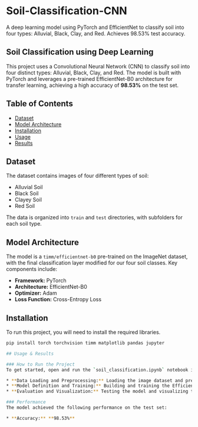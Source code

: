 # Soil-Classification-CNN

A deep learning model using PyTorch and EfficientNet to classify soil into four types: Alluvial, Black, Clay, and Red. Achieves 98.53% test accuracy.

## Soil Classification using Deep Learning

This project uses a Convolutional Neural Network (CNN) to classify soil into four distinct types: Alluvial, Black, Clay, and Red. The model is built with PyTorch and leverages a pre-trained EfficientNet-B0 architecture for transfer learning, achieving a high accuracy of **98.53%** on the test set.

## Table of Contents
* [Dataset](#dataset)
* [Model Architecture](#model-architecture)
* [Installation](#installation)
* [Usage](#usage)
* [Results](#results)

## Dataset

The dataset contains images of four different types of soil:
* Alluvial Soil
* Black Soil
* Clayey Soil
* Red Soil

The data is organized into `train` and `test` directories, with subfolders for each soil type.

## Model Architecture

The model is a `timm/efficientnet-b0` pre-trained on the ImageNet dataset, with the final classification layer modified for our four soil classes. Key components include:

* **Framework:** PyTorch
* **Architecture:** EfficientNet-B0
* **Optimizer:** Adam
* **Loss Function:** Cross-Entropy Loss

## Installation

To run this project, you will need to install the required libraries.

```bash
pip install torch torchvision timm matplotlib pandas jupyter

## Usage & Results

### How to Run the Project
To get started, open and run the `soil_classification.ipynb` notebook in a Jupyter environment. The notebook is self-contained and covers all the necessary steps:

* **Data Loading and Preprocessing:** Loading the image dataset and preparing it for the model.
* **Model Definition and Training:** Building and training the EfficientNet-B0 model.
* **Evaluation and Visualization:** Testing the model and visualizing the results.

### Performance
The model achieved the following performance on the test set:

* **Accuracy:** **98.53%**

